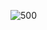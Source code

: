 ![500](https://user-images.githubusercontent.com/69303159/201354808-b29d8447-fe10-41f2-9b63-84e759139529.jpg)
